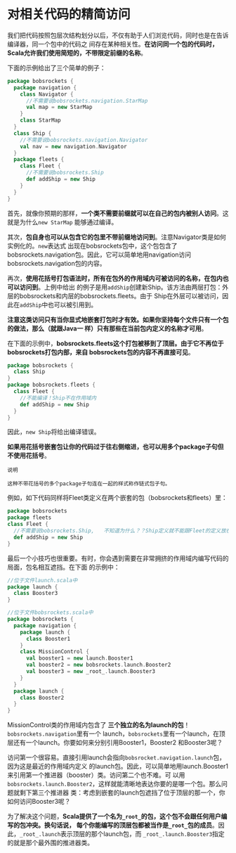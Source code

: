 对相关代码的精简访问
===================================================================================
我们把代码按照包层次结构划分以后，不仅有助于人们浏览代码，同时也是在告诉编译器，同一个包中的代码之
间存在某种相关性。**在访问同一个包的代码时，Scala允许我们使用简短的，不带限定前缀的名称**。

下面的示例给出了三个简单的例子：
```scala
package bobsrockets {
  package navigation {
    class Navigator {
      //不需要说bobsrockets.navigation.StarMap
      val map = new StarMap
    }
    class StarMap
  }
  class Ship {
    //不需要说bobsrockets.navigation.Navigator
    val nav = new navigation.Navigator
  }
  package fleets {
    class Fleet {
      //不需要说bobsrockets.Ship 
      def addShip = new Ship
    }
  }
}
```
首先，就像你预期的那样，**一个类不需要前缀就可以在自己的包内被别人访问**。这就是为什么`new StarMap`
能够通过编译。

其次，**包自身也可以从包含它的包里不带前缀地访问到**。注意Navigator类是如何实例化的。`new`表达式
出现在bobsrockets包中，这个包包含了bobsrockets.navigation包。因此，它可以简单地用navigation访问
bobsrockets.navigation包的内容。

再次，**使用花括号打包语法时，所有在包外的作用域内可被访问的名称，在包内也可以访问到**。上例中给出
的例子是用`addShip`创建新Ship。该方法由两层打包：外层的bobsrockets和内层的bobsrockets.fleets。由于
Ship在外层可以被访问，因此在`addShip`中也可以被引用到。

**注意这类访问只有当你显式地嵌套打包时才有效。如果你坚持每个文件只有一个包的做法，那么（就跟Java一
样）只有那些在当前包内定义的名称才可用**。

在下面的示例中，**bobsrockets.fleets这个打包被移到了顶层。由于它不再位于bobsrockets打包内部，来自
bobsrockets包的内容不再直接可见**。
```scala
package bobsrockets {
  class Ship
}
package bobsrockets.fleets {
  class Fleet {
    //不能编译！Ship不在作用域内
    def addShip = new Ship 
  }
}
```
因此，`new Ship`将给出编译错误。

**如果用花括号嵌套包让你的代码过于往右侧缩进，也可以用多个package子句但不使用花括号**。
```
说明

这种不带花括号的多个package子句连在一起的样式称作链式包子句。
```
例如，如下代码同样将Fleet类定义在两个嵌套的包（bobsrockets和fleets）里：
```scala
package bobsrockets
package fleets
class Fleet {
  //不需要说bobsrockets.Ship,   不知道为什么？？Ship定义就不能跟Fleet的定义放在同一个文件中了！！！！！！
  def addShip = new Ship
}
```
最后一个小技巧也很重要。有时，你会遇到需要在非常拥挤的作用域内编写代码的局面，包名相互遮挡。在下面
的示例中：
```scala
//位于文件launch.scala中
package launch {
  class Booster3
}

//位于文件bobsrockets.scala中
package bobsrockets {
  package navigation {
    package launch {
      class Booster1
    }
    class MissionControl {
      val booster1 = new launch.Booster1
      val booster2 = new bobsrockets.launch.Booster2
      val booster3 = new _root_.launch.Booster3
    }
  }
  package launch {
    class Booster2
  }
}
```
MissionControl类的作用域内包含了 **三个独立的名为launch的包**！`bobsrockets.navigation`里有一个
launch，`bobsrockets`里有一个launch，在顶层还有一个launch。你要如何来分别引用Booster1，Booster2
和Booster3呢？

访问第一个很容易。直接引用launch会指向`bobsrocket.navigation.launch`包，因为这是最近的作用域内定义
的launch包。因此，可以简单地用launch.Booster1来引用第一个推进器（booster）类。访问第二个也不难。可
以用`bobsrockets.launch.Booster2`，这样就能清晰地表达你要的是哪一个包。那么问题就剩下第三个推进器
类：考虑到嵌套的launch包遮挡了位于顶层的那一个，你如何访问Booster3呢？

为了解决这个问题，**Scala提供了一个名为`_root_`的包，这个包不会跟任何用户编写的包冲突。换句话说，
每个你能编写的顶层包都被当作是`_root_`包的成员**。因此，`_root_.launch`表示顶层的那个launch包，而
`_root_.launch.Booster3`指定的就是那个最外围的推进器类。








